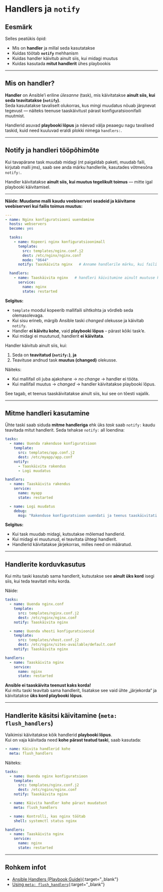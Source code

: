 # Handlers ja `notify`

## Eesmärk

Selles peatükis õpid:

- Mis on **handler** ja millal seda kasutatakse  
- Kuidas töötab **`notify`** mehhanism  
- Kuidas handler käivitub ainult siis, kui midagi muutus  
- Kuidas kasutada **mitut handlerit** ühes playbookis  

---

## Mis on handler?

**Handler** on Ansible’i eriline *ülesanne* (task), mis käivitatakse **ainult siis, kui seda teavitatakse (`notify`)**.  
Seda kasutatakse tavaliselt olukorras, kus mingi muudatus nõuab järgnevat tegevust — näiteks teenuse taaskäivitust pärast konfiguratsioonifaili muutmist.

Handlerid asuvad **playbooki lõpus** ja näevad välja peaaegu nagu tavalised taskid, kuid need kuuluvad eraldi plokki nimega `handlers:`.

---

## Notify ja handleri tööpõhimõte

Kui tavapärane task muudab midagi (nt paigaldab paketi, muudab faili, kirjutab malli jms), saab see anda märku handlerile, kasutades võtmesõna `notify:`.

Handler käivitatakse **ainult siis, kui muutus tegelikult toimus** — mitte igal playbooki käivitamisel.  

---

**Näide: Muudame malli kaudu veebiserveri seadeid ja käivitame veebiserveri kui failis toimus muutus:**

```yaml
---
- name: Nginx konfiguratsiooni uuendamine
  hosts: webservers
  become: yes

  tasks:
    - name: Kopeeri nginx konfiguratsioonimall
      template:
        src: templates/nginx.conf.j2
        dest: /etc/nginx/nginx.conf
        mode: "0644"
      notify: Taaskäivita nginx   # Anname handlerile märku, kui faili muudeti

  handlers:
    - name: Taaskäivita nginx   # handleri käivitumine ainult muutuse korral
      service:
        name: nginx
        state: restarted
```

**Selgitus:**

- `template` moodul kopeerib mallifaili sihtkohta ja võrdleb seda olemasolevaga.  
- Kui sisu erineb, märgib Ansible taski *changed* olekusse ja käivitab `notify`.  
- Handler **ei käivitu kohe**, vaid **playbooki lõpus** – pärast kõiki task’e.  
- Kui midagi ei muutunud, handlerit **ei käivitata**.  


Handler käivitub ainult siis, kui:

1. Seda on **teavitatud (`notify:`)**, **ja**
2. Teavituse andnud task **muutus (changed)** olekusse.

Näiteks:

- Kui mallifail oli juba ajakohane → *no change* → handler ei tööta.  
- Kui mallifail muutus → *changed* → handler käivitatakse playbooki lõpus.  

See tagab, et teenus taaskäivitatakse ainult siis, kui see on tõesti vajalik.  

---

## Mitme handleri kasutamine

Ühte taski saab siduda **mitme handleriga** ehk üks *task* saab `notify:` kaudu teavitada mitut handlerit.
Seda tehakse `notify:` all loendina:

```yaml
tasks:
  - name: Uuenda rakenduse konfiguratsioon
    template:
      src: templates/app.conf.j2
      dest: /etc/myapp/app.conf
    notify:
      - Taaskäivita rakendus
      - Logi muudatus

handlers:
  - name: Taaskäivita rakendus
    service:
      name: myapp
      state: restarted

  - name: Logi muudatus
    debug:
      msg: "Rakenduse konfiguratsioon uuendati ja teenus taaskäivitati."
```

**Selgitus:**

- Kui task muudab midagi, kutsutakse mõlemad handlerid.  
- Kui midagi ei muutunud, ei teavitata ühtegi handlerit.  
- Handlerid käivitatakse järjekorras, milles need on määratud.

---

## Handlerite korduvkasutus

Kui mitu taski kasutab sama handlerit, kutsutakse see **ainult üks kord** isegi siis, kui teda teavitati mitu korda.

Näide:

```yaml
tasks:
  - name: Uuenda nginx.conf
    template:
      src: templates/nginx.conf.j2
      dest: /etc/nginx/nginx.conf
    notify: Taaskäivita nginx

  - name: Uuenda vhosti konfiguratsioonid
    template:
      src: templates/vhost.conf.j2
      dest: /etc/nginx/sites-available/default.conf
    notify: Taaskäivita nginx

handlers:
  - name: Taaskäivita nginx
    service:
      name: nginx
      state: restarted
```

**Ansible ei taaskäivita teenust kaks korda!**  
Kui mitu taski teavitab sama handlerit, lisatakse see vaid ühte „järjekorda“ ja käivitatakse **üks kord playbooki lõpus**.  

---

## Handlerite käsitsi käivitamine (`meta: flush_handlers`)

Vaikimisi käivitatakse kõik handlerid **playbooki lõpus**.  
Kui on vaja käivitada need **kohe pärast teatud taski**, saab kasutada:

```yaml
- name: Käivita handlerid kohe
  meta: flush_handlers
```

Näiteks:

```yaml
tasks:
  - name: Uuenda nginx konfiguratsioon
    template:
      src: templates/nginx.conf.j2
      dest: /etc/nginx/nginx.conf
    notify: Taaskäivita nginx

  - name: Käivita handler kohe pärast muudatust
    meta: flush_handlers

  - name: Kontrolli, kas nginx töötab
    shell: systemctl status nginx

handlers:
  - name: Taaskäivita nginx
    service:
      name: nginx
      state: restarted
```

---

## Rohkem infot

- [Ansible Handlers (Playbook Guide)](https://docs.ansible.com/ansible/latest/playbook_guide/playbooks_handlers.html){:target="_blank"}  
- [Using `meta: flush_handlers`](https://docs.ansible.com/ansible/latest/collections/ansible/builtin/meta_module.html){:target="_blank"}  
